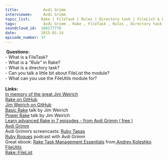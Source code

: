 ```yaml
--- 
title:           Avdi Grimm 
interviewee:     Avdi Grimm 
topic_list:     Rake | FileTask | Rules | Directory task | FileList & FileUtils modules
tags:            Avdi Grimm , Rake , FileTask , Rules , Directory task , FileList  FileUtils modules
soundcloud_id:  186177778
date:           2015-01-14
episode_number: 37
---
```


<p class="show_notes_display"><b> Questions:</b><br>- What is a FileTask?<br>- What is a <i>“Rule”</i> in Rake?<br>- What is a directory task?<br>- Can you talk a little bit about FileList the module?<br>- What can you use the FileUtils module for?<br><br><b>Links:</b><br><a rel="nofollow" target="_blank" href="http://www.youtube.com/watch?v=2ZHJSrF52bc">In memory of the great Jim Weirich</a><br><a rel="nofollow" target="_blank" href="https://github.com/jimweirich/rake">Rake on GitHub</a><br><a rel="nofollow" target="_blank" href="https://github.com/jimweirich">Jim Weirich on GitHub</a><br><a rel="nofollow" target="_blank" href="http://www.youtube.com/watch?v=AFPWDzHWjEY">Basic Rake</a> talk by Jim Weirich<br><a rel="nofollow" target="_blank" href="http://www.youtube.com/watch?v=KaEqZtulOus">Power Rake</a> talk by Jim Weirich<br><a rel="nofollow" target="_blank" href="http://devblog.avdi.org/2014/04/30/learn-advanced-rake-in-7-episodes/">Learn advanced Rake in 7 episodes - from Avdi Grimm ( free )</a><br><a rel="nofollow" target="_blank" href="http://about.avdi.org/">Avdi Grimm</a><br>Avdi Grimm’s screencasts: <a rel="nofollow" target="_blank" href="http://www.rubytapas.com/">Ruby Tapas</a><br><a rel="nofollow" target="_blank" href="http://devchat.tv/ruby-rogues/">Ruby Rogues</a> podcast with Avdi Grimm<br>Great ebook: <a rel="nofollow" target="_blank" href="http://www.amazon.com/Rake-Management-Essentials-Andrey-Koleshko/dp/1783280778">Rake Task Management Essentials</a> from<a rel="nofollow" target="_blank" href="https://twitter.com/ka8725"> Andrey Koleshko</a><br><a rel="nofollow" target="_blank" href="http://www.ruby-doc.org/stdlib-2.0/libdoc/rake/rdoc/FileUtils.html">FileUtils</a><br><a rel="nofollow" target="_blank" href="http://ruby-doc.org/stdlib-2.1.1/libdoc/rake/rdoc/Rake/FileList.html">Rake::FileList</a><br><br></p>
